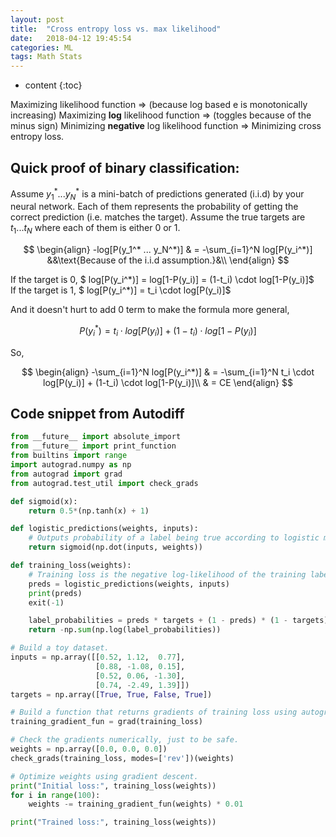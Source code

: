 ```yaml
---
layout: post
title:  "Cross entropy loss vs. max likelihood"
date:   2018-04-12 19:45:54
categories: ML
tags: Math Stats
---
```


* content
{:toc}

Maximizing likelihood function $\Rightarrow$ (because log based e is monotonically increasing) Maximizing **log** likelihood function $\Rightarrow$ (toggles because of the minus sign) Minimizing **negative** log likelihood function $\Rightarrow$ Minimizing cross entropy loss.

## Quick proof of binary classification:  
Assume $y_1^* ... y_N^*$ is a mini-batch of predictions generated (i.i.d) by your neural network. Each of them
represents the probability of getting the correct prediction (i.e. matches the target). Assume the true targets are $t_1 ... t_N$ where each of them is either 0 or 1.

$$ \begin{align}
-log[P(y_1^* ... y_N^*)] & = -\sum_{i=1}^N log[P(y_i^*)] &&\text{Because of the i.i.d assumption.}&\\
\end{align} $$

If the target is 0, $ log[P(y_i^\*)] = log[1-P(y_i)] = (1-t_i) \cdot log[1-P(y_i)]$  
If the target is 1, $ log[P(y_i^\*)] = t_i \cdot log[P(y_i)]$

And it doesn't hurt to add 0 term to make the formula more general,

$$ P(y_i^*) = t_i \cdot log[P(y_i)] + (1-t_i) \cdot log[1-P(y_i)]$$

So,

$$ \begin{align}
-\sum_{i=1}^N log[P(y_i^*)] & = -\sum_{i=1}^N t_i \cdot log[P(y_i)] + (1-t_i) \cdot log[1-P(y_i)]\\
 & = CE
\end{align} $$





## Code snippet from Autodiff
```python
from __future__ import absolute_import
from __future__ import print_function
from builtins import range
import autograd.numpy as np
from autograd import grad
from autograd.test_util import check_grads

def sigmoid(x):
    return 0.5*(np.tanh(x) + 1)

def logistic_predictions(weights, inputs):
    # Outputs probability of a label being true according to logistic model.
    return sigmoid(np.dot(inputs, weights))

def training_loss(weights):
    # Training loss is the negative log-likelihood of the training labels.
    preds = logistic_predictions(weights, inputs)
    print(preds)
    exit(-1)

    label_probabilities = preds * targets + (1 - preds) * (1 - targets)
    return -np.sum(np.log(label_probabilities))

# Build a toy dataset.
inputs = np.array([[0.52, 1.12,  0.77],
                   [0.88, -1.08, 0.15],
                   [0.52, 0.06, -1.30],
                   [0.74, -2.49, 1.39]])
targets = np.array([True, True, False, True])

# Build a function that returns gradients of training loss using autograd.
training_gradient_fun = grad(training_loss)

# Check the gradients numerically, just to be safe.
weights = np.array([0.0, 0.0, 0.0])
check_grads(training_loss, modes=['rev'])(weights)

# Optimize weights using gradient descent.
print("Initial loss:", training_loss(weights))
for i in range(100):
    weights -= training_gradient_fun(weights) * 0.01

print("Trained loss:", training_loss(weights))
```
